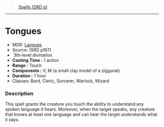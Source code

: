 ﻿---
!SpellItem
Family: SpellVO
Name: Tongues
AltName: '[Langues](hd_spells_langues.md)'
Type: divination
Level: 3
CastingTime: 1 action
Range: Touch
Components: V, M (a small clay model of a ziggurat)
Duration: 1 hour
Classes: Bard, Cleric, Sorcerer, Warlock, Wizard
Source: (SRD p187)
Id: spells_vo.md#tongues
ParentLink: spells_vo.md#spells-srd-p
ParentName: Spells (SRD p)
NameLevel: 1
Attributes: {}
AttributesDictionary: >+
  {}

---
> [Spells (SRD p)](srd_spells.md)

---

# Tongues

- MDR: [Langues](hd_spells_langues.md)
- Source: (SRD p187)
-  3th-level divination
- **Casting Time :** 1 action
- **Range :** Touch
- **Components :** V, M (a small clay model of a ziggurat)
- **Duration :** 1 hour
- Classes: Bard, Cleric, Sorcerer, Warlock, Wizard

### Description

This spell grants the creature you touch the ability to understand any spoken language it hears. Moreover, when the target speaks, any creature that knows at least one language and can hear the target understands what it says.

